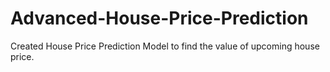 # Advanced-House-Price-Prediction

Created House Price Prediction Model to find the value of upcoming house price.
